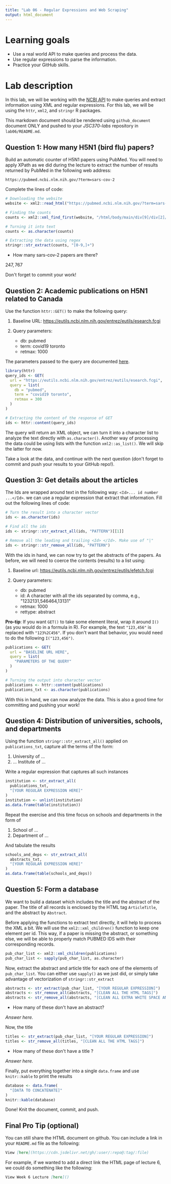 ```yaml
---
title: "Lab 06 - Regular Expressions and Web Scraping"
output: html_document
---
```





# Learning goals

- Use a real world API to make queries and process the data.
- Use regular expressions to parse the information.
- Practice your GitHub skills.

# Lab description

In this lab, we will be working with the [NCBI API](https://www.ncbi.nlm.nih.gov/home/develop/api/)
to make queries and extract information using XML and regular expressions. For this lab, we will
be using the `httr`, `xml2`, and `stringr` R packages.

This markdown document should be rendered using `github_document` document ONLY and pushed to your _JSC370-labs_ repository in `lab06/README.md`.

## Question 1: How many H5N1 (bird flu) papers?

Build an automatic counter of H5N1 papers using PubMed. You will need to apply XPath as we did during the lecture to extract the number of results returned by PubMed in the following web address:

```
https://pubmed.ncbi.nlm.nih.gov/?term=sars-cov-2
```

Complete the lines of code:


``` r
# Downloading the website
website <- xml2::read_html("https://pubmed.ncbi.nlm.nih.gov/?term=sars-cov-2")

# Finding the counts
counts <- xml2::xml_find_first(website, "/html/body/main/div[9]/div[2]/div[2]/div[1]/div[1]/h3/span")

# Turning it into text
counts <- as.character(counts)

# Extracting the data using regex
stringr::str_extract(counts, "[0-9,]+")
```

 - How many sars-cov-2 papers are there?

$247,767$

Don't forget to commit your work!

## Question 2: Academic publications on H5N1 related to Canada

Use the function `httr::GET()` to make the following query:

1. Baseline URL: https://eutils.ncbi.nlm.nih.gov/entrez/eutils/esearch.fcgi

2. Query parameters:

    - db: pubmed
    - term: covid19 toronto
    - retmax: 1000

The parameters passed to the query are documented [here](https://www.ncbi.nlm.nih.gov/books/NBK25499/).


``` r
library(httr)
query_ids <- GET(
  url = "https://eutils.ncbi.nlm.nih.gov/entrez/eutils/esearch.fcgi",
  query = list(
    db = "pubmed",
    term = "covid19 toronto",
    retmax = 300
  )
)

# Extracting the content of the response of GET
ids <- httr::content(query_ids)
```

The query will return an XML object, we can turn it into a character list to
analyze the text directly with `as.character()`. Another way of processing the
data could be using lists with the function `xml2::as_list()`. We will skip the latter for now.

Take a look at the data, and continue with the next question (don't forget to 
commit and push your results to your GitHub repo!).

## Question 3: Get details about the articles

The Ids are wrapped around text in the following way: `<Id>... id number ...</Id>`.
we can use a regular expression that extract that information. Fill out the
following lines of code:


``` r
# Turn the result into a character vector
ids <- as.character(ids)

# Find all the ids
ids <- stringr::str_extract_all(ids, "PATTERN")[[1]]

# Remove all the leading and trailing <Id> </Id>. Make use of "|"
ids <- stringr::str_remove_all(ids, "PATTERN")
```

With the ids in hand, we can now try to get the abstracts of the papers. As
before, we will need to coerce the contents (results) to a list using:

1. Baseline url: https://eutils.ncbi.nlm.nih.gov/entrez/eutils/efetch.fcgi

2. Query parameters:
    - db: pubmed
    - id: A character with all the ids separated by comma, e.g., "1232131,546464,13131"
    - retmax: 1000
    - rettype: abstract
    
**Pro-tip**: If you want `GET()` to take some element literal, wrap it around `I()` (as you would do in a formula in R). For example, the text `"123,456"` is replaced with `"123%2C456"`. If you don't want that behavior, you would need to do the following `I("123,456")`.
    

``` r
publications <- GET(
  url = "BASELINE URL HERE",
  query = list(
    "PARAMETERS OF THE QUERY"
  )
)

# Turning the output into character vector
publications <- httr::content(publications)
publications_txt <- as.character(publications)
```

With this in hand, we can now analyze the data. This is also a good time for committing and pushing your work!

## Question 4: Distribution of universities, schools, and departments

Using the function `stringr::str_extract_all()` applied on `publications_txt`, capture all the terms of the form:

1.    University of ...
2.    ... Institute of ...

Write a regular expression that captures all such instances


``` r
institution <- str_extract_all(
  publications_txt,
  "[YOUR REGULAR EXPRESSION HERE]"
)
institution <- unlist(institution)
as.data.frame(table(institution))
```

Repeat the exercise and this time focus on schools and departments in the form of

1.    School of ...
2.    Department of ...

And tabulate the results


``` r
schools_and_deps <- str_extract_all(
  abstracts_txt,
  "[YOUR REGULAR EXPRESSION HERE]"
)
as.data.frame(table(schools_and_deps))
```

## Question 5: Form a database

We want to build a dataset which includes the title and the abstract of the
paper. The title of all records is enclosed by the HTML tag `ArticleTitle`, and
the abstract by `Abstract`. 

Before applying the functions to extract text directly, it will help to process
the XML a bit. We will use the `xml2::xml_children()` function to keep one element
per id. This way, if a paper is missing the abstract, or something else, we will be able to properly match PUBMED IDS with their corresponding records.



``` r
pub_char_list <- xml2::xml_children(publications)
pub_char_list <- sapply(pub_char_list, as.character)
```

Now, extract the abstract and article title for each one of the elements of
`pub_char_list`. You can either use `sapply()` as we just did, or simply
take advantage of vectorization of `stringr::str_extract`


``` r
abstracts <- str_extract(pub_char_list, "[YOUR REGULAR EXPRESSION]")
abstracts <- str_remove_all(abstracts, "[CLEAN ALL THE HTML TAGS]")
abstracts <- str_remove_all(abstracts, "[CLEAN ALL EXTRA WHITE SPACE AND NEW LINES]")
```

  - How many of these don't have an abstract? 

_Answer here._

Now, the title


``` r
titles <- str_extract(pub_char_list, "[YOUR REGULAR EXPRESSION]")
titles <- str_remove_all(titles, "[CLEAN ALL THE HTML TAGS]")
```

- How many of these don't have a title ? 

_Answer here._

Finally, put everything together into a single `data.frame` and use
`knitr::kable` to print the results


``` r
database <- data.frame(
  "[DATA TO CONCATENATE]"
)
knitr::kable(database)
```

Done! Knit the document, commit, and push.

## Final Pro Tip (optional)

You can still share the HTML document on github. You can include a link in your `README.md` file as the following:

```md
View [here](https://cdn.jsdelivr.net/gh/:user/:repo@:tag/:file) 
```

For example, if we wanted to add a direct link the HTML page of lecture 6, we could do something like the following:

```md
View Week 6 Lecture [here]()
```


